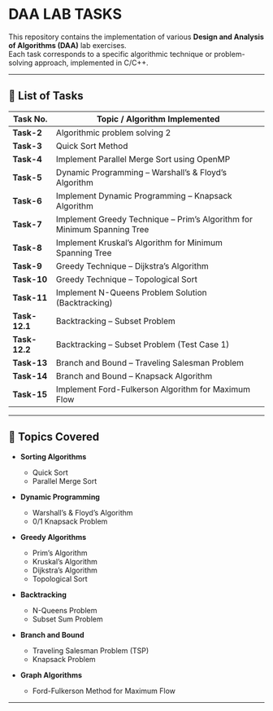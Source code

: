 # DAA LAB TASKS

This repository contains the implementation of various **Design and Analysis of Algorithms (DAA)** lab exercises.  
Each task corresponds to a specific algorithmic technique or problem-solving approach, implemented in C/C++.

---

## 📘 List of Tasks

| Task No. | Topic / Algorithm Implemented |
|-----------|-------------------------------|
| **Task-2** | Algorithmic problem solving 2 |
| **Task-3** | Quick Sort Method |
| **Task-4** | Implement Parallel Merge Sort using OpenMP |
| **Task-5** | Dynamic Programming – Warshall’s & Floyd’s Algorithm |
| **Task-6** | Implement Dynamic Programming – Knapsack Algorithm |
| **Task-7** | Implement Greedy Technique – Prim’s Algorithm for Minimum Spanning Tree |
| **Task-8** | Implement Kruskal’s Algorithm for Minimum Spanning Tree |
| **Task-9** | Greedy Technique – Dijkstra’s Algorithm |
| **Task-10** | Greedy Technique – Topological Sort |
| **Task-11** | Implement N-Queens Problem Solution (Backtracking) |
| **Task-12.1** | Backtracking – Subset Problem |
| **Task-12.2** | Backtracking – Subset Problem (Test Case 1) |
| **Task-13** | Branch and Bound – Traveling Salesman Problem |
| **Task-14** | Branch and Bound – Knapsack Algorithm |
| **Task-15** | Implement Ford-Fulkerson Algorithm for Maximum Flow |

---

## 🧩 Topics Covered

- **Sorting Algorithms**
  - Quick Sort
  - Parallel Merge Sort

- **Dynamic Programming**
  - Warshall’s & Floyd’s Algorithm
  - 0/1 Knapsack Problem

- **Greedy Algorithms**
  - Prim’s Algorithm
  - Kruskal’s Algorithm
  - Dijkstra’s Algorithm
  - Topological Sort

- **Backtracking**
  - N-Queens Problem
  - Subset Sum Problem

- **Branch and Bound**
  - Traveling Salesman Problem (TSP)
  - Knapsack Problem

- **Graph Algorithms**
  - Ford-Fulkerson Method for Maximum Flow

---

